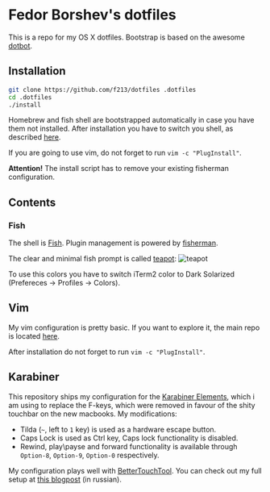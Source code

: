 # Fedor Borshev's dotfiles

This is a repo for my OS X dotfiles. Bootstrap is based on the awesome [dotbot](https://github.com/anishathalye/dotbot).

## Installation

```sh
git clone https://github.com/f213/dotfiles .dotfiles
cd .dotfiles
./install
```

Homebrew and fish shell are bootstrapped automatically in case you have them not installed. After installation you have to switch you shell, as described [here](https://github.com/ellerbrock/fish-shell-setup-osx#fish-shell).

If you are going to use vim, do not forget to run `vim -c "PlugInstall"`.

**Attention!** The install script has to remove your existing fisherman configuration.

## Contents

### Fish
The shell is [Fish](https://fishshell.com/). Plugin management is powered by [fisherman](http://fisherman.github.io).

The clear and minimal fish prompt is called [teapot](https://github.com/fisherman/teapot):
![teapot](https://user-images.githubusercontent.com/1592663/43358045-17fc70a6-9294-11e8-8fd9-0e0b7d920465.png)

To use this colors you have to switch iTerm2 color to Dark Solarized (Prefereces -> Profiles -> Colors).

## Vim

My vim configuration is pretty basic. If you want to explore it, the main repo is located [here](https://github.com/f213/vimrc).

After installation do not forget to run `vim -c "PlugInstall"`.

## Karabiner

This repository ships my configuration for the [Karabiner Elements](https://github.com/tekezo/Karabiner-Elements), which i am using to replace the F-keys, which were removed in favour of the shity touchbar on the new macbooks. My modifications:

 * Tilda (`~`, left to `1` key) is used as a hardware escape button.
 * Caps Lock is used as Ctrl key, Caps lock functionality is disabled.
 * Rewind, play\payse and forward functionality is available through `Option-8`, `Option-9`, `Option-0` respectively.

My configuration plays well with [BetterTouchTool](https://folivora.ai). You can check out my full setup at [this blogpost](http://borshev.com/fuck-touchbar/) (in russian).
